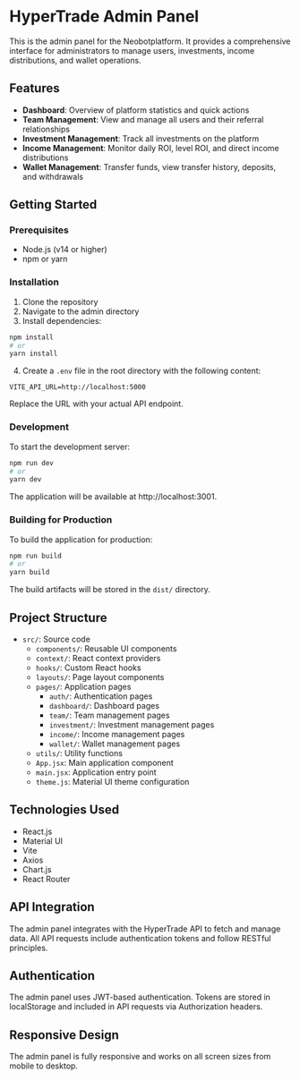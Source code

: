 # HyperTrade Admin Panel

This is the admin panel for the Neobotplatform. It provides a comprehensive interface for administrators to manage users, investments, income distributions, and wallet operations.

## Features

- **Dashboard**: Overview of platform statistics and quick actions
- **Team Management**: View and manage all users and their referral relationships
- **Investment Management**: Track all investments on the platform
- **Income Management**: Monitor daily ROI, level ROI, and direct income distributions
- **Wallet Management**: Transfer funds, view transfer history, deposits, and withdrawals

## Getting Started

### Prerequisites

- Node.js (v14 or higher)
- npm or yarn

### Installation

1. Clone the repository
2. Navigate to the admin directory
3. Install dependencies:

```bash
npm install
# or
yarn install
```

4. Create a `.env` file in the root directory with the following content:

```
VITE_API_URL=http://localhost:5000
```

Replace the URL with your actual API endpoint.

### Development

To start the development server:

```bash
npm run dev
# or
yarn dev
```

The application will be available at http://localhost:3001.

### Building for Production

To build the application for production:

```bash
npm run build
# or
yarn build
```

The build artifacts will be stored in the `dist/` directory.

## Project Structure

- `src/`: Source code
  - `components/`: Reusable UI components
  - `context/`: React context providers
  - `hooks/`: Custom React hooks
  - `layouts/`: Page layout components
  - `pages/`: Application pages
    - `auth/`: Authentication pages
    - `dashboard/`: Dashboard pages
    - `team/`: Team management pages
    - `investment/`: Investment management pages
    - `income/`: Income management pages
    - `wallet/`: Wallet management pages
  - `utils/`: Utility functions
  - `App.jsx`: Main application component
  - `main.jsx`: Application entry point
  - `theme.js`: Material UI theme configuration

## Technologies Used

- React.js
- Material UI
- Vite
- Axios
- Chart.js
- React Router

## API Integration

The admin panel integrates with the HyperTrade API to fetch and manage data. All API requests include authentication tokens and follow RESTful principles.

## Authentication

The admin panel uses JWT-based authentication. Tokens are stored in localStorage and included in API requests via Authorization headers.

## Responsive Design

The admin panel is fully responsive and works on all screen sizes from mobile to desktop.
